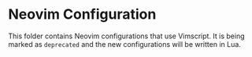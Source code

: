 # Neovim Configuration

This folder contains Neovim configurations that use Vimscript. It is being marked as `deprecated` and the new configurations will be written in Lua.
